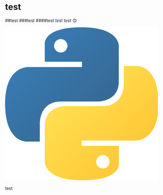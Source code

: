 # test
##test
###test
####test
*test*
_test_ :blush:

![python](1024px-Python-logo-notext.svg.png)

test
